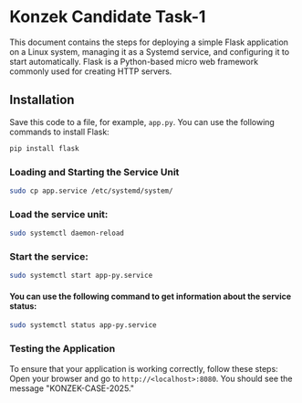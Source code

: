 # Konzek Candidate Task-1
This document contains the steps for deploying a simple Flask application on a Linux system, managing it as a Systemd service, and configuring it to start automatically. Flask is a Python-based micro web framework commonly used for creating HTTP servers.

## Installation

Save this code to a file, for example, `app.py`. You can use the following commands to install Flask:

```bash
pip install flask
```
### Loading and Starting the Service Unit
```bash
sudo cp app.service /etc/systemd/system/
```
### Load the service unit:
```bash
sudo systemctl daemon-reload
```
### Start the service:
```bash
sudo systemctl start app-py.service
```
#### You can use the following command to get information about the service status:

```bash
sudo systemctl status app-py.service
```

### Testing the Application

To ensure that your application is working correctly, follow these steps:
Open your browser and go to `http://<localhost>:8080`. You should see the message "KONZEK-CASE-2025."


